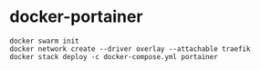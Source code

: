 # docker-portainer

```
docker swarm init
docker network create --driver overlay --attachable traefik
docker stack deploy -c docker-compose.yml portainer
```

